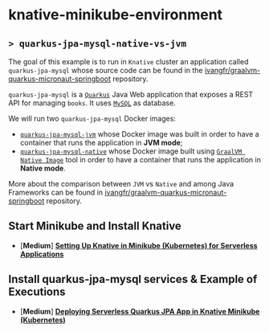 # knative-minikube-environment
## `> quarkus-jpa-mysql-native-vs-jvm`

The goal of this example is to run in `Knative` cluster an application called `quarkus-jpa-mysql` whose source code can be found in the [ivangfr/graalvm-quarkus-micronaut-springboot](https://github.com/ivangfr/graalvm-quarkus-micronaut-springboot/tree/master/jpa-mysql/quarkus-jpa-mysql) repository.

`quarkus-jpa-mysql` is a [`Quarkus`](https://quarkus.io/) Java Web application that exposes a REST API for managing `books`. It uses [`MySQL`](https://www.mysql.com/) as database.

We will run two `quarkus-jpa-mysql` Docker images:
- [`quarkus-jpa-mysql-jvm`](https://hub.docker.com/r/ivanfranchin/quarkus-jpa-mysql-jvm) whose Docker image was built in order to have a container that runs the application in **JVM mode**;
- [`quarkus-jpa-mysql-native`](https://hub.docker.com/r/ivanfranchin/quarkus-jpa-mysql-native) whose Docker image built using [`GraalVM Native Image`](https://www.graalvm.org/docs/reference-manual/native-image/) tool in order to have a container that runs the application in **Native mode**.

More about the comparison between `JVM` vs `Native` and among Java Frameworks can be found in [ivangfr/graalvm-quarkus-micronaut-springboot](https://github.com/ivangfr/graalvm-quarkus-micronaut-springboot) repository.

## Start Minikube and Install Knative

- \[**Medium**\] [**Setting Up Knative in Minikube (Kubernetes) for Serverless Applications**](https://medium.com/@ivangfr/setting-up-knative-in-minikube-kubernetes-for-serverless-applications-181fb20f3d19)

## Install quarkus-jpa-mysql services & Example of Executions

- \[**Medium**\] [**Deploying Serverless Quarkus JPA App in Knative Minikube (Kubernetes)**](https://medium.com/@ivangfr/deploying-serverless-quarkus-jpa-app-in-knative-minikube-kubernetes-fc29f98ffc7c)
